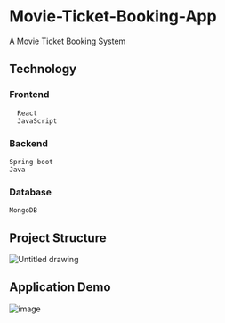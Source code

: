 # Movie-Ticket-Booking-App
A Movie Ticket Booking System

## Technology

### Frontend
```
  React
  JavaScript
```
### Backend
```
Spring boot
Java
```
### Database
```
MongoDB
```

## Project Structure
![Untitled drawing](https://github.com/Kaiwei0323/Movie-Ticket-Booking-App/assets/91507316/dadb37c8-def1-4afa-9449-09d09b2b2b17)
## Application Demo
![image](https://github.com/Kaiwei0323/Movie-Ticket-Booking-App/assets/91507316/db418966-ce98-401b-8b0b-a6bb4a490950)



